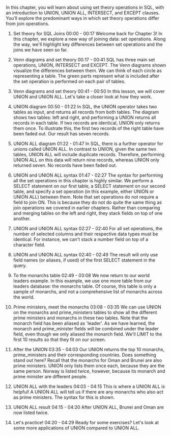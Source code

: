In this chapter, you will learn about using set theory operations in SQL, with an introduction to UNION, UNION ALL, INTERSECT, and EXCEPT clauses. You’ll explore the predominant ways in which set theory operations differ from join operations.

1. Set theory for SQL Joins
00:00 - 00:17
Welcome back for Chapter 3! In this chapter, we explore a new way of joining data: set operations. Along the way, we'll highlight key differences between set operations and the joins we have seen so far.

2. Venn diagrams and set theory
00:17 - 00:41
SQL has three main set operations, UNION, INTERSECT and EXCEPT. The Venn diagrams shown visualize the differences between them. We can think of each circle as representing a table. The green parts represent what is included after the set operation is performed on each pair of tables.

3. Venn diagrams and set theory
00:41 - 00:50
In this lesson, we will cover UNION and UNION ALL. Let's take a closer look at how they work.

4. UNION diagram
00:50 - 01:22
In SQL, the UNION operator takes two tables as input, and returns all records from both tables. The diagram shows two tables: left and right, and performing a UNION returns all records in each table. If two records are identical, UNION only returns them once. To illustrate this, the first two records of the right table have been faded out. Our result has seven records.

5. UNION ALL diagram
01:22 - 01:47
In SQL, there is a further operator for unions called UNION ALL. In contrast to UNION, given the same two tables, UNION ALL will include duplicate records. Therefore, performing UNION ALL on this data will return nine records, whereas UNION only returned seven. No records have been faded out.

6. UNION and UNION ALL syntax
01:47 - 02:27
The syntax for performing all the set operations in this chapter is highly similar. We perform a SELECT statement on our first table, a SELECT statement on our second table, and specify a set operation (in this example, either UNION or UNION ALL) between them. Note that set operations do not require a field to join ON. This is because they do not do quite the same thing as join operations we covered in earlier chapters. Rather than comparing and merging tables on the left and right, they stack fields on top of one another.

7. UNION and UNION ALL syntax
02:27 - 02:40
For all set operations, the number of selected columns and their respective data types must be identical. For instance, we can't stack a number field on top of a character field.

8. UNION and UNION ALL syntax
02:40 - 02:49
The result will only use field names (or aliases, if used) of the first SELECT statement in the query.

9. To the monarchs table
02:49 - 03:08
We now return to our world leaders example. In this example, we use one more table from our leaders database: the monarchs table. Of course, this table is only a sample of monarchs, and not a comprehensive list of monarchs across the world.

10. Prime ministers, meet the monarchs
03:08 - 03:35
We can use UNION on the monarchs and prime_ministers tables to show all the different prime ministers and monarchs in these two tables. Note that the monarch field has been aliased as 'leader'. As we have learned, the monarch and prime_minister fields will be combined under the leader field, even though we only aliased the monarch field. We'll LIMIT to the first 10 results so that they fit on our screen.

11. After the UNION
03:35 - 04:03
Our UNION returns the top 10 monarchs, prime_ministers and their corresponding countries. Does something stand out here? Recall that the monarchs for Oman and Brunei are also prime ministers. UNION only lists them once each, because they are the same person. Norway is listed twice, however, because its monarch and prime minister are different people.

12. UNION ALL with the leaders
04:03 - 04:15
This is where a UNION ALL is helpful! A UNION ALL will tell us if there are any monarchs who also act as prime ministers. The syntax for this is shown.

13. UNION ALL result
04:15 - 04:20
After UNION ALL, Brunei and Oman are now listed twice.

14. Let's practice!
04:20 - 04:29
Ready for some exercises? Let's look at some more applications of UNION compared to UNION ALL.
